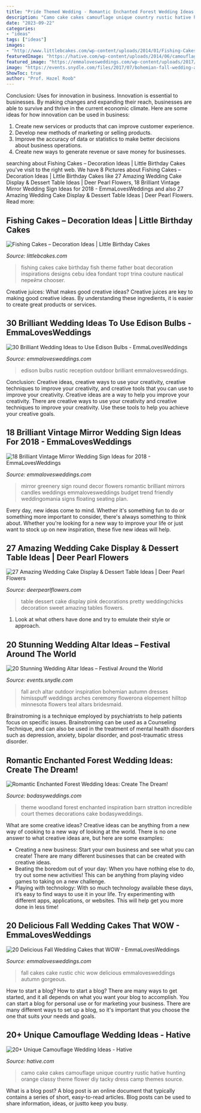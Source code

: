 ```yaml
---
title: "Pride Themed Wedding - Romantic Enchanted Forest Wedding Ideas: Create The Dream!"
description: "Camo cake cakes camouflage unique country rustic hative hunting orange classy theme flower diy tacky dress camp themes source"
date: "2023-09-22"
categories:
- "ideas"
tags: ["ideas"]
images:
- "http://www.littlebcakes.com/wp-content/uploads/2014/01/Fishing-Cakes-Images-768x1024.jpg"
featuredImage: "https://hative.com/wp-content/uploads/2014/06/camouflage-wedding-ideas/9-camouflage-wedding-cake.jpg"
featured_image: "https://emmalovesweddings.com/wp-content/uploads/2017/10/outdoor-rustic-wedding-reception-ideas.jpg"
image: "https://events.snydle.com/files/2017/07/bohemian-fall-wedding-arch.jpg"
ShowToc: true
author: "Prof. Hazel Roob"
---
```



Conclusion: Uses for innovation in business.
Innovation is essential to businesses. By making changes and expanding their reach, businesses are able to survive and thrive in the current economic climate. Here are some ideas for how innovation can be used in business:
1. Create new services or products that can improve customer experience.
2. Develop new methods of marketing or selling products.
3. Improve the accuracy of data or statistics to make better decisions about business operations.
4. Create new ways to generate revenue or save money for businesses.

	

		
searching about Fishing Cakes – Decoration Ideas | Little Birthday Cakes you've visit to the right web. We have 8 Pictures about Fishing Cakes – Decoration Ideas | Little Birthday Cakes like 27 Amazing Wedding Cake Display &amp; Dessert Table Ideas | Deer Pearl Flowers, 18 Brilliant Vintage Mirror Wedding Sign Ideas for 2018 - EmmaLovesWeddings and also 27 Amazing Wedding Cake Display &amp; Dessert Table Ideas | Deer Pearl Flowers. Read more:
		
    
## Fishing Cakes – Decoration Ideas | Little Birthday Cakes

<img loading=lazy src="http://www.littlebcakes.com/wp-content/uploads/2014/01/Fishing-Cakes-Images-768x1024.jpg" onerror="this.onerror=null;this.src='https://tse2.mm.bing.net/th?id=OIP.S3wlJN5qLFvpB1LYeXJyMwHaJ4&amp;pid=15.1';" alt="Fishing Cakes – Decoration Ideas | Little Birthday Cakes">

_Source: littlebcakes.com_

>fishing cakes cake birthday fish theme father boat decoration inspirations designs cebu idea fondant торт trina couture nautical перейти chooser. 

	

Creative juices: What makes good creative ideas?
Creative juices are key to making good creative ideas. By understanding these ingredients, it is easier to create great products or services.

    
## 30 Brilliant Wedding Ideas To Use Edison Bulbs - EmmaLovesWeddings

<img loading=lazy src="https://emmalovesweddings.com/wp-content/uploads/2017/10/outdoor-rustic-wedding-reception-ideas.jpg" onerror="this.onerror=null;this.src='https://tse3.mm.bing.net/th?id=OIP.fZdrfC13ry4-yquBoRzX-QHaLH&amp;pid=15.1';" alt="30 Brilliant Wedding Ideas to Use Edison Bulbs - EmmaLovesWeddings">

_Source: emmalovesweddings.com_

>edison bulbs rustic reception outdoor brilliant emmalovesweddings. 

	

Conclusion: Creative ideas, creative ways to use your creativity, creative techniques to improve your creativity, and creative tools that you can use to improve your creativity.
Creative ideas are a way to help you improve your creativity. There are creative ways to use your creativity and creative techniques to improve your creativity. Use these tools to help you achieve your creative goals.

    
## 18 Brilliant Vintage Mirror Wedding Sign Ideas For 2018 - EmmaLovesWeddings

<img loading=lazy src="http://emmalovesweddings.com/wp-content/uploads/2017/11/vintage-mirror-wedding-sign-ideas.jpg" onerror="this.onerror=null;this.src='https://tse4.mm.bing.net/th?id=OIP.y5EPYNY12GZJqff87TGOPQHaLH&amp;pid=15.1';" alt="18 Brilliant Vintage Mirror Wedding Sign Ideas for 2018 - EmmaLovesWeddings">

_Source: emmalovesweddings.com_

>mirror greenery sign round decor flowers romantic brilliant mirrors candles weddings emmalovesweddings budget trend friendly weddingomania signs floating seating plan. 

	

Every day, new ideas come to mind. Whether it's something fun to do or something more important to consider, there's always something to think about. Whether you're looking for a new way to improve your life or just want to stock up on new inspiration, these five new ideas will help.

    
## 27 Amazing Wedding Cake Display &amp; Dessert Table Ideas | Deer Pearl Flowers

<img loading=lazy src="http://www.deerpearlflowers.com/wp-content/uploads/2015/09/pretty-pink-wedding-cake-dessert-table-ideas.jpg" onerror="this.onerror=null;this.src='https://tse3.mm.bing.net/th?id=OIP.kPfZ17YEtb0NRWaL1oO2XAHaLH&amp;pid=15.1';" alt="27 Amazing Wedding Cake Display &amp; Dessert Table Ideas | Deer Pearl Flowers">

_Source: deerpearlflowers.com_

>table dessert cake display pink decorations pretty weddingchicks decoration sweet amazing tables flowers. 

	

1. Look at what others have done and try to emulate their style or approach.

    
## 20 Stunning Wedding Altar Ideas – Festival Around The World

<img loading=lazy src="https://events.snydle.com/files/2017/07/bohemian-fall-wedding-arch.jpg" onerror="this.onerror=null;this.src='https://tse4.mm.bing.net/th?id=OIP.NUjf_OXN0HEwIfOAkoEQ0wHaLI&amp;pid=15.1';" alt="20 Stunning Wedding Altar Ideas – Festival Around the World">

_Source: events.snydle.com_

>fall arch altar outdoor inspiration bohemian autumn dresses himisspuff weddings arches ceremony flowerona elopement hilltop minnesota flowers teal altars bridesmaid. 

	

Brainstroming is a technique employed by psychiatrists to help patients focus on specific issues. Brainstroming can be used as a Counseling Technique, and can also be used in the treatment of mental health disorders such as depression, anxiety, bipolar disorder, and post-traumatic stress disorder.

    
## Romantic Enchanted Forest Wedding Ideas: Create The Dream!

<img loading=lazy src="https://bodasyweddings.com/wp-content/uploads/2017/03/woodland-wedding-theme-inspiration.jpg" onerror="this.onerror=null;this.src='https://tse4.mm.bing.net/th?id=OIP.eWiPIIvvtKjWYz3t96OhdgHaRF&amp;pid=15.1';" alt="Romantic Enchanted Forest Wedding Ideas: Create The Dream!">

_Source: bodasyweddings.com_

>theme woodland forest enchanted inspiration barn stratton incredible court themes decorations cake bodasyweddings. 

	

What are some creative ideas?
Creative ideas can be anything from a new way of cooking to a new way of looking at the world. There is no one answer to what creative ideas are, but here are some examples: 
- Creating a new business: Start your own business and see what you can create! There are many different businesses that can be created with creative ideas.
- Beating the boredom out of your day: When you have nothing else to do, try out some new activities! This can be anything from playing video games to taking on a new challenge.
- Playing with technology: With so much technology available these days, it’s easy to find ways to use it in your life. Try experimenting with different apps, applications, or websites. This will help get you more done in less time!

    
## 20 Delicious Fall Wedding Cakes That WOW - EmmaLovesWeddings

<img loading=lazy src="http://emmalovesweddings.com/wp-content/uploads/2018/08/chic-rustic-fall-wedding-cake.jpg" onerror="this.onerror=null;this.src='https://tse1.mm.bing.net/th?id=OIP.CECjuR3BhgV4tfQ80SAHHwHaLH&amp;pid=15.1';" alt="20 Delicious Fall Wedding Cakes that WOW - EmmaLovesWeddings">

_Source: emmalovesweddings.com_

>fall cakes cake rustic chic wow delicious emmalovesweddings autumn gorgeous. 

	

How to start a blog?
How to start a blog? There are many ways to get started, and it all depends on what you want your blog to accomplish. You can start a blog for personal use or for marketing your business. There are many different ways to set up a blog, so it's important that you choose the one that suits your needs and goals.

    
## 20+ Unique Camouflage Wedding Ideas - Hative

<img loading=lazy src="https://hative.com/wp-content/uploads/2014/06/camouflage-wedding-ideas/9-camouflage-wedding-cake.jpg" onerror="this.onerror=null;this.src='https://tse2.mm.bing.net/th?id=OIP.CT-ES8aGLL6FcqEiPBm4rgHaJ4&amp;pid=15.1';" alt="20+ Unique Camouflage Wedding Ideas - Hative">

_Source: hative.com_

>camo cake cakes camouflage unique country rustic hative hunting orange classy theme flower diy tacky dress camp themes source. 

	

What is a blog post?
A blog post is an online document that typically contains a series of short, easy-to-read articles. Blog posts can be used to share information, ideas, or justto keep you busy.

